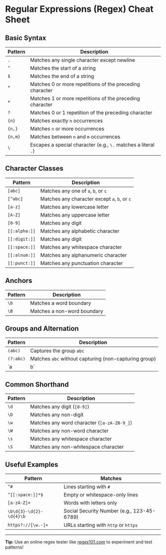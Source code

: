 
# Regular Expressions (Regex) Cheat Sheet

## Basic Syntax
| Pattern         | Description                                 |
|-----------------|---------------------------------------------|
| `.`             | Matches any single character except newline |
| `^`             | Matches the start of a string               |
| `$`             | Matches the end of a string                 |
| `*`             | Matches 0 or more repetitions of the preceding character |
| `+`             | Matches 1 or more repetitions of the preceding character |
| `?`             | Matches 0 or 1 repetition of the preceding character |
| `{n}`           | Matches exactly `n` occurrences            |
| `{n,}`          | Matches `n` or more occurrences            |
| `{n,m}`         | Matches between `n` and `m` occurrences    |
| `\`            | Escapes a special character (e.g., `\.` matches a literal `.`) |

## Character Classes
| Pattern         | Description                                 |
|-----------------|---------------------------------------------|
| `[abc]`         | Matches any one of `a`, `b`, or `c`         |
| `[^abc]`        | Matches any character except `a`, `b`, or `c` |
| `[a-z]`         | Matches any lowercase letter                |
| `[A-Z]`         | Matches any uppercase letter                |
| `[0-9]`         | Matches any digit                           |
| `[[:alpha:]]`   | Matches any alphabetic character            |
| `[[:digit:]]`   | Matches any digit                           |
| `[[:space:]]`   | Matches any whitespace character            |
| `[[:alnum:]]`   | Matches any alphanumeric character          |
| `[[:punct:]]`   | Matches any punctuation character           |

## Anchors
| Pattern         | Description                                 |
|-----------------|---------------------------------------------|
| `\b`           | Matches a word boundary                    |
| `\B`           | Matches a non-word boundary                |

## Groups and Alternation
| Pattern         | Description                                 |
|-----------------|---------------------------------------------|
| `(abc)`         | Captures the group `abc`                   |
| `(?:abc)`       | Matches `abc` without capturing (non-capturing group) |
| `a|b`           | Matches either `a` or `b`                  |

## Common Shorthand
| Pattern         | Description                                 |
|-----------------|---------------------------------------------|
| `\d`           | Matches any digit (`[0-9]`)                |
| `\D`           | Matches any non-digit                      |
| `\w`           | Matches any word character (`[a-zA-Z0-9_]`) |
| `\W`           | Matches any non-word character             |
| `\s`           | Matches any whitespace character           |
| `\S`           | Matches any non-whitespace character       |

## Useful Examples
| Pattern                         | Matches                                |
|---------------------------------|----------------------------------------|
| `^#`                            | Lines starting with `#`               |
| `^[[:space:]]*$`                | Empty or whitespace-only lines         |
| `[a-zA-Z]+`                     | Words with letters only               |
| `\b\d{3}-\d{2}-\d{4}\b`    | Social Security Number (e.g., 123-45-6789) |
| `https?://[\w.-]+`             | URLs starting with `http` or `https`  |

---
**Tip:** Use an online regex tester like [regex101.com](https://regex101.com) to experiment and test patterns!
